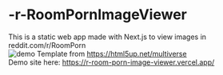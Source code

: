 # -r-RoomPornImageViewer
This is a static web app made with Next.js to view images in reddit.com/r/RoomPorn <br/>
![demo](https://user-images.githubusercontent.com/70706659/220886815-957780eb-0921-483f-9b8e-7e4c69d54dc8.png)
Template from https://html5up.net/multiverse <br/>
Demo site here: https://r-room-porn-image-viewer.vercel.app/

